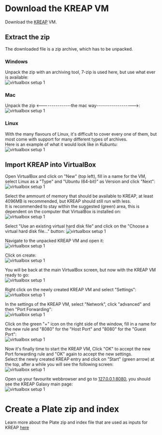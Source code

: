 # [](#header-1)Download the KREAP VM

Download the [KREAP](https://bioinf-galaxian.erasmusmc.nl/owncloud/index.php/s/BWlikRC5dXNHdK0/download) VM.

## [](#header-2)Extract the zip

The downloaded file is a zip archive, which has to be unpacked.  

### [](#header-2)Windows

Unpack the zip with an archiving tool, 7-zip is used here, but use what ever is available:  
![virtualbox setup 1](img/setup_kreap_unpack_windows.png)  

### [](#header-3)Mac

Unpack the zip \<---------------the mac way-------------------\>:  
![virtualbox setup 1](img/setup_kreap_unpack_mac.png)  

### [](#header-3)Linux

With the many flavours of Linux, it's difficult to cover every one of them, but most come with support for many different types of archives.  
Here is an example of what it would look like in Kubuntu:  
![virtualbox setup 1](img/setup_kreap_unpack_linux.png)  

## [](#header-2)Import KREAP into VirtualBox  

Open VirtualBox and click on "New" (top left), fill in a name for the VM, select Linux as a "Type" and "Ubuntu (64-bit)" as Version and click "Next":
![virtualbox setup 1](img/setup_kreap1.png)  
  
Select the ammount of memory that should be available to KREAP, at least 4096MB is recommended, but KREAP should still run with less.  
It is recommended to stay within the suggested (green) area, this is dependent on the computer that VirtualBox is installed on:  
![virtualbox setup 1](img/setup_kreap2.png)  
  
Select "Use an existing virtual hard disk file" and click on the "Choose a virtual hard disk file..." button:
![virtualbox setup 1](img/setup_kreap3.png)  
  
Navigate to the unpacked KREAP VM and open it:  
![virtualbox setup 1](img/setup_kreap4.png)  

Click on create:  
![virtualbox setup 1](img/setup_kreap5.png)  
  
You will be back at the main VirtualBox screen, but now with the KREAP VM ready to go:  
![virtualbox setup 1](img/setup_kreap6.png)  
  
Right click on the newly created KREAP VM and select "Settings":  
![virtualbox setup 1](img/setup_kreap7.png)  
  
In the settings of the KREAP VM, select "Network", click "advanced" and then "Port Forwarding":  
![virtualbox setup 1](img/setup_kreap8.png)  
  
Click on the green "+" icon on the right side of the window, fill in a name for the new rule and "8080" for the "Host Port" and "8080" for the "Guest Port":  
![virtualbox setup 1](img/setup_kreap9.png)  
  
Now it's finally time to start the KREAP VM, Click "OK" to accept the new Port forwarding rule and "OK" again to accept the new settings.  
Select the newly created KREAP entry and click on "Start" (green arrow) at the top, after a while you will see the following screen:  
![virtualbox setup 1](img/setup_kreap10.png)  

Open up your favourite webbrowser and go to [127.0.0.1:8080](http://127.0.0.1:8080), you should see the KREAP Galaxy main page:  
![virtualbox setup 1](img/setup_kreap11.png) 

# [](#header-1)Create a Plate zip and index  
  
Learn more about the Plate zip and index file that are used as inputs for KREAP [here](file_formats)